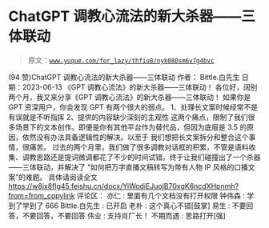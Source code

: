 # ChatGPT 调教心流法的新大杀器——三体联动

> 原文：[`www.yuque.com/for_lazy/thfiu8/nyk080sm6v7g4bvc`](https://www.yuque.com/for_lazy/thfiu8/nyk080sm6v7g4bvc)

<ne-h2 id="41b19fb1" data-lake-id="41b19fb1"><ne-heading-ext><ne-heading-anchor></ne-heading-anchor><ne-heading-fold></ne-heading-fold></ne-heading-ext><ne-heading-content><ne-text id="u49171f0f">(94 赞)ChatGPT 调教心流法的新大杀器——三体联动</ne-text></ne-heading-content></ne-h2> <ne-p id="ufc334503" data-lake-id="ufc334503"><ne-text id="ufe4fc72e">作者： Bittle.白先生</ne-text></ne-p> <ne-p id="u69787507" data-lake-id="u69787507"><ne-text id="u93097e79">日期：2023-06-13</ne-text></ne-p> <ne-p id="u131ee5e0" data-lake-id="u131ee5e0"><ne-text id="u3cdb497b">《GPT 调教心流法》的新大杀器——三体联动！</ne-text></ne-p> <ne-p id="u2755249a" data-lake-id="u2755249a"><ne-text id="ub5645d73">各位好，阔别两个月，我又来分享《GPT 调教心流法》的新大杀器——三体联动！</ne-text> <ne-text id="u8b52accb">如果你是 GPT 资深用户，你会发现 GPT 有两个很大的弱点。</ne-text> <ne-text id="u6e108f5e">1、处理长文案时候经常不是有误就是不听指挥</ne-text> <ne-text id="u5b245c3c">2、提供的内容缺少深刻的主观性</ne-text> <ne-text id="u7736cb28">这两个痛点，限制了我们很多场景下的文本创作。即便是你有其他平台作为替代品，但因为底层是 3.5 的原因，依然没有办法具备逻辑性的解决。以至于 我们想把长文案拆分和整合这个事情，很痛苦。</ne-text> <ne-text id="u8cfb9658">过去的两个月里，我们做了很多调教对话框的积累，不管是语料收集、调教思路还是提词微调都花了不少的时间试错。终于让我们碰撞出了一个杀器——三体联动，并解决了</ne-text> <ne-text id="u9c3fd129">“如何把万字直播文稿转写为带有人物 IP 风格的口播文案”的难题。</ne-text> <ne-text id="uca336ef5">具体请阅读全文</ne-text> [<ne-text id="ud22672fd">https://w8jx8flg45.feishu.cn/docx/YiWodiEJuojB70xgK6ncdXHpnmh?from=from_copylink</ne-text>](https://w8jx8flg45.feishu.cn/docx/YiWodiEJuojB70xgK6ncdXHpnmh?from=from_copylink)</ne-p> <ne-hole id="u5d371fcc" data-lake-id="u5d371fcc"><ne-card data-card-name="hr" data-card-type="block" id="pfnC5" data-event-boundary="card"><ne-p id="u9593625a" data-lake-id="u9593625a"><ne-text id="u126d08c5">评论区：</ne-text></ne-p> <ne-p id="u2fd4e9fc" data-lake-id="u2fd4e9fc"><ne-text id="u762c8a96">亦仁 : 里面有几个文档没有打开权限</ne-text> <ne-text id="uda30e202">钟伟森 : 学到了学到了 666</ne-text> <ne-text id="u2ae4398b">Bittle.白先生 : 已开启</ne-text> <ne-text id="u6cf437e8">老朴 : 这个真心不错[鼓掌]</ne-text> <ne-text id="u490a090f">易生 : 不要回答，不要回答，不要回答</ne-text> <ne-text id="ud8cf3507">伟业 : 支持肖厂长！</ne-text> <ne-text id="ua19b8d9b">不期而遇 : 思路打开[强]</ne-text></ne-p></ne-card></ne-hole>